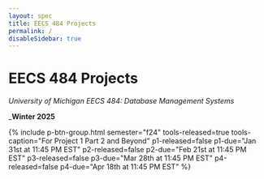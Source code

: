 ```yaml
---
layout: spec
title: EECS 484 Projects
permalink: /
disableSidebar: true
---
```


# EECS 484 Projects

_University of Michigan EECS 484: Database Management Systems_

_**Winter 2025**

{% include p-btn-group.html semester="f24"
tools-released=true tools-caption="For Project 1 Part 2 and Beyond" 
p1-released=false p1-due="Jan 31st at 11:45 PM EST" 
p2-released=false p2-due="Feb 21st at 11:45 PM EST"
p3-released=false p3-due="Mar 28th at 11:45 PM EST"
p4-released=false p4-due="Apr 18th at 11:45 PM EST" %}
